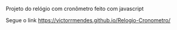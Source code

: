 Projeto do relógio com cronômetro feito com javascript

Segue o link
https://victorrmendes.github.io/Relogio-Cronometro/
